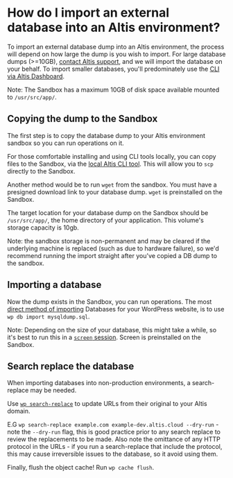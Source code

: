 # How do I import an external database into an Altis environment?

To import an external database dump into an Altis environment, the process will depend on how large the dump is you wish to import. For large database dumps (>=10GB), [contact Altis support](https://docs.altis-dxp.com/guides/getting-help-with-altis/), and we will import the database on your behalf. To import smaller databases, you'll predominately use the [CLI via Altis Dashboard](https://docs.altis-dxp.com/cloud/dashboard/cli/). 

Note: The Sandbox has a maximum 10GB of disk space available mounted to `/usr/src/app/`.

## Copying the dump to the Sandbox

The first step is to copy the database dump to your Altis environment sandbox so you can run operations on it. 

For those comfortable installing and using CLI tools locally, you can copy files to the Sandbox, via the [local Altis CLI tool](https://github.com/humanmade/altis-cli). This will allow you to `scp` directly to the Sandbox. 

Another method would be to run `wget` from the sandbox. You must have a presigned download link to your database dump. `wget` is preinstalled on the Sandbox.

The target location for your database dump on the Sandbox should be `/usr/src/app/`, the home directory of your application. This volume's storage capacity is 10gb.

Note: the sandbox storage is non-permanent and may be cleared if the underlying machine is replaced (such as due to hardware failure), so we'd recommend running the import straight after you've copied a DB dump to the sandbox.

## Importing a database

Now the dump exists in the Sandbox, you can run operations. The most [direct method of importing](https://developer.wordpress.org/cli/commands/db/import/) Databases for your WordPress website, is to use `wp db import mysqldump.sql`. 

Note: Depending on the size of your database, this might take a while, so it's best to run this in a [`screen` session](https://techoverflow.net/2021/12/24/how-to-use-screen-sessions-in-linux/). Screen is preinstalled on the Sandbox. 

## Search replace the database

When importing databases into non-production environments, a search-replace may be needed.

Use [`wp search-replace`](https://developer.wordpress.org/cli/commands/search-replace/) to update URLs from their original to your Altis domain. 

E.G `wp search-replace example.com example-dev.altis.cloud --dry-run` - note the `--dry-run` flag, this is good practice prior to any search replace to review the replacements to be made. Also note the omittance of any HTTP protocol in the URLs - if you run a search-replace that include the protocol, this may cause irreversible issues to the database, so it avoid using them.

Finally, flush the object cache! Run `wp cache flush`. 

